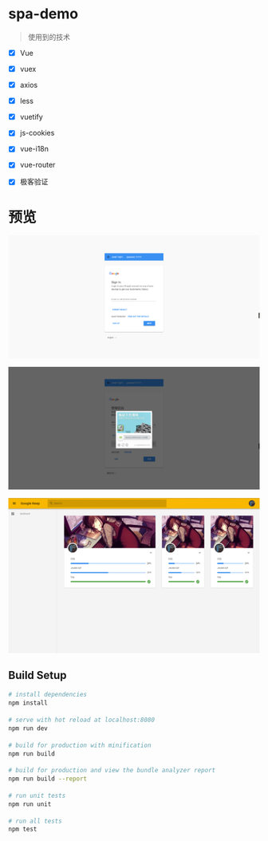 # spa-demo
> 使用到的技术

- [x] Vue

- [x] vuex

- [x] axios

- [x] less

- [x] vuetify

- [x] js-cookies

- [x] vue-i18n

- [x] vue-router

- [x] 极客验证



# 预览
![](./doc/devPic/login_01.png)

![](./doc/devPic/login_02.png)

![](./doc/devPic/home_01.png)


## Build Setup

``` bash
# install dependencies
npm install

# serve with hot reload at localhost:8080
npm run dev

# build for production with minification
npm run build

# build for production and view the bundle analyzer report
npm run build --report

# run unit tests
npm run unit

# run all tests
npm test
```

